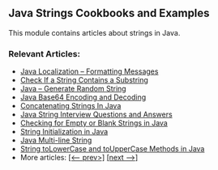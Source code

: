 ## Java Strings Cookbooks and Examples

This module contains articles about strings in Java.

### Relevant Articles:

- [Java Localization – Formatting Messages](https://www.baeldung.com/java-localization-messages-formatting)
- [Check If a String Contains a Substring](https://www.baeldung.com/java-string-contains-substring)
- [Java – Generate Random String](https://www.baeldung.com/java-random-string)
- [Java Base64 Encoding and Decoding](https://www.baeldung.com/java-base64-encode-and-decode)
- [Concatenating Strings In Java](https://www.baeldung.com/java-strings-concatenation)
- [Java String Interview Questions and Answers](https://www.baeldung.com/java-string-interview-questions)
- [Checking for Empty or Blank Strings in Java](https://www.baeldung.com/java-blank-empty-strings)
- [String Initialization in Java](https://www.baeldung.com/java-string-initialization)
- [Java Multi-line String](https://www.baeldung.com/java-multiline-string)
- [String toLowerCase and toUpperCase Methods in Java](https://www.baeldung.com/java-string-convert-case)
- More articles: [[<-- prev>]](/java-strings) [[next -->]](/java-strings-3)

